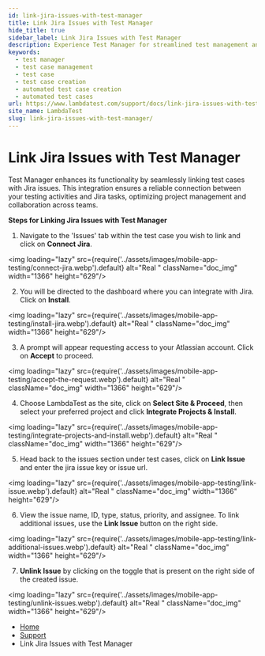 ```yaml
---
id: link-jira-issues-with-test-manager
title: Link Jira Issues with Test Manager
hide_title: true
sidebar_label: Link Jira Issues with Test Manager
description: Experience Test Manager for streamlined test management and real-time testing. Elevate your testing efficiency with various features and insights.
keywords:
  - test manager
  - test case management 
  - test case
  - test case creation
  - automated test case creation
  - automated test cases
url: https://www.lambdatest.com/support/docs/link-jira-issues-with-test-manager/
site_name: LambdaTest
slug: link-jira-issues-with-test-manager/
---
```


<script type="application/ld+json"
      dangerouslySetInnerHTML={{ __html: JSON.stringify({
       "@context": "https://schema.org",
        "@type": "BreadcrumbList",
        "itemListElement": [{
          "@type": "ListItem",
          "position": 1,
          "name": "LambdaTest",
          "item": "https://www.lambdatest.com"
        },{
          "@type": "ListItem",
          "position": 2,
          "name": "Support",
          "item": "https://www.lambdatest.com/support/docs/"
        },{
          "@type": "ListItem",
          "position": 3,
          "name": "Link Jira Issues with Test Manager",
          "item": "https://www.lambdatest.com/support/docs/link-jira-issues-with-test-manager/"
        }]
      })
    }}
></script>

# Link Jira Issues with Test Manager

Test Manager enhances its functionality by seamlessly linking test cases with Jira issues. This integration ensures a reliable connection between your testing activities and Jira tasks, optimizing project management and collaboration across teams.

**Steps for Linking Jira Issues with Test Manager**

1. Navigate to the 'Issues' tab within the test case you wish to link and click on **Connect Jira**.

<img loading="lazy" src={require('../assets/images/mobile-app-testing/connect-jira.webp').default} alt="Real "  className="doc_img" width="1366" height="629"/>

2. You will be directed to the dashboard where you can integrate with Jira. Click on **Install**. 

<img loading="lazy" src={require('../assets/images/mobile-app-testing/install-jira.webp').default} alt="Real "  className="doc_img" width="1366" height="629"/>

3. A prompt will appear requesting access to your Atlassian account. Click on **Accept** to proceed.

<img loading="lazy" src={require('../assets/images/mobile-app-testing/accept-the-request.webp').default} alt="Real "  className="doc_img" width="1366" height="629"/>

4. Choose LambdaTest as the site, click on **Select Site & Proceed**, then select your preferred project and click **Integrate Projects & Install**.

<img loading="lazy" src={require('../assets/images/mobile-app-testing/integrate-projects-and-install.webp').default} alt="Real "  className="doc_img" width="1366" height="629"/>

5. Head back to the issues section under test cases, click on **Link Issue** and enter the jira issue key or issue url. 

<img loading="lazy" src={require('../assets/images/mobile-app-testing/link-issue.webp').default} alt="Real "  className="doc_img" width="1366" height="629"/>

6. View the issue name, ID, type, status, priority, and assignee. To link additional issues, use the **Link Issue** button on the right side. 

<img loading="lazy" src={require('../assets/images/mobile-app-testing/link-additional-issues.webp').default} alt="Real "  className="doc_img" width="1366" height="629"/>

7. **Unlink Issue** by clicking on the toggle that is present on the right side of the created issue. 

<img loading="lazy" src={require('../assets/images/mobile-app-testing/unlink-issues.webp').default} alt="Real "  className="doc_img" width="1366" height="629"/>



<nav aria-label="breadcrumbs">
  <ul className="breadcrumbs">
    <li className="breadcrumbs__item">
      <a className="breadcrumbs__link" href="https://www.lambdatest.com">
        Home
      </a>
    </li>
    <li className="breadcrumbs__item">
      <a className="breadcrumbs__link" target="_self" href="https://www.lambdatest.com/support/docs/">
        Support
      </a>
    </li>
    <li className="breadcrumbs__item breadcrumbs__item--active">
      <span className="breadcrumbs__link">
       Link Jira Issues with Test Manager
      </span>
    </li>
  </ul>
</nav>